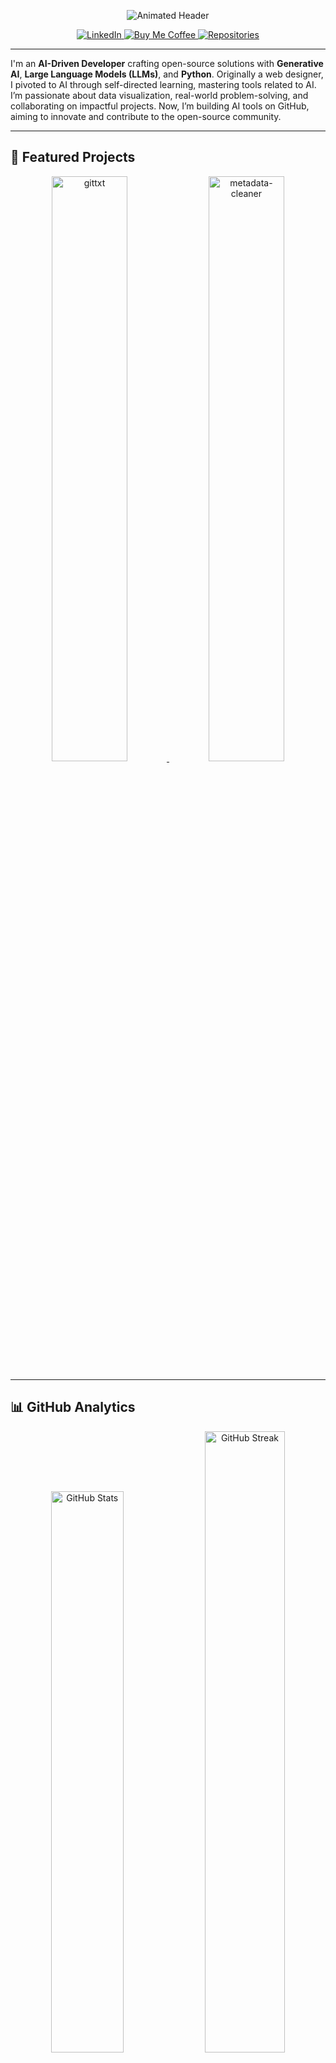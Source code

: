 <p align="center">
  <img src="https://readme-typing-svg.demolab.com?font=Fira+Code&size=30&duration=2800&pause=1000&color=4ECDC4&center=true&vCenter=true&width=800&lines=Hey+there!+I'm+Sandeep+Paidipati+%F0%9F%91%8B;AI+Developer+%7C+Open-Source+Builder+%7C+LLM+Enthusiast" alt="Animated Header" />
</p>

<p align="center">
  <a href="https://www.linkedin.com/in/sandeep-paidipati">
    <img src="https://img.shields.io/badge/LinkedIn-0A66C2?style=for-the-badge&logo=linkedin&logoColor=white" alt="LinkedIn">
  </a>
  <a href="https://buymeacoffee.com/sandeep.paidipati">
    <img src="https://img.shields.io/badge/Buy_Me_A_Coffee-FFDD00?style=for-the-badge&logo=buymeacoffee&logoColor=black" alt="Buy Me Coffee">
  </a>
  <a href="https://github.com/sandy-sp?tab=repositories">
    <img src="https://img.shields.io/badge/dynamic/json?url=https%3A%2F%2Fapi.github.com%2Fusers%2Fsandy-sp&query=%24.public_repos&label=Repositories&color=brightgreen&logo=github&style=for-the-badge" alt="Repositories">
  </a>
</p>

---

I'm an **AI-Driven Developer** crafting open-source solutions with **Generative AI**, **Large Language Models (LLMs)**, and **Python**. Originally a web designer, I pivoted to AI through self-directed learning, mastering tools related to AI. I’m passionate about data visualization, real-world problem-solving, and collaborating on impactful projects. Now, I’m building AI tools on GitHub, aiming to innovate and contribute to the open-source community.

---

## 🚀 Featured Projects

<!-- Auto-updating Project Grid -->
<div align="center">
  <a href="https://github.com/sandy-sp/gittxt">
    <img src="https://github-readme-stats.vercel.app/api/pin/?username=sandy-sp&repo=gittxt&theme=dark&show_owner=true" alt="gittxt" width="49%">
  </a>
  <a href="https://github.com/sandy-sp/metadata-cleaner">
    <img src="https://github-readme-stats.vercel.app/api/pin/?username=sandy-sp&repo=metadata-cleaner&theme=dark&show_owner=true" alt="metadata-cleaner" width="49%">
  </a>
</div>

---

## 📊 GitHub Analytics

<div align="center">
  <img src="https://github-readme-stats.vercel.app/api?username=sandy-sp&show_icons=true&theme=dark" alt="GitHub Stats" width="48%">
  <img src="https://github-readme-streak-stats.herokuapp.com/?user=sandy-sp&theme=dark" alt="GitHub Streak" width="50.5%">
</div>

<!-- Contribution Snake -->
![Contribution Grid](https://raw.githubusercontent.com/sandy-sp/sandy-sp/output/github-contribution-grid-snake.svg)

---

## ✨ Visitor Counter

<p align="center"> <img src="https://profile-counter.glitch.me/sandy-sp/count.svg" alt="Visitor Count"> <br> <em>"If you're seeing this, you're the reason I keep building! 🚀"</em> </p>
<p align="center"> <a href="https://buymeacoffee.com/sandeep.paidipati"> <img src="https://img.shields.io/badge/Support_My_Work-FFDD00?style=for-the-badge&logo=buymeacoffee&logoColor=black"> </a> </p>

---

## Skills
<p align="center">
  <img src="https://img.shields.io/badge/Open Source-F05032?style=flat-square&logo=git&logoColor=white" alt="Open Source"> <img src="https://img.shields.io/badge/Python-3776AB?style=flat-square&logo=python&logoColor=white" alt="Python"> <img src="https://img.shields.io/badge/LLMs-4ECDC4?style=flat-square&logo=data-science&logoColor=white" alt="LLMs">
</p>










<p align="center">
    <!-- This section will be updated dynamically -->
</p>

<p align="center">
  <img src="https://github-readme-stats.vercel.app/api/top-langs/?username=sandy-sp" alt="Top Languages">
</p>

---

## 🛠️ Tech Stack

### 🤖 AI/ML
![PyTorch](https://img.shields.io/badge/PyTorch-EE4C2C?style=flat&logo=pytorch&logoColor=white)
![HuggingFace](https://img.shields.io/badge/HuggingFace-FFD21E?style=flat&logo=huggingface&logoColor=black)
![LangChain](https://img.shields.io/badge/LangChain-00A67D?style=flat&logo=langchain&logoColor=white)

### 💻 Development
![Python](https://img.shields.io/badge/Python-3776AB?style=flat&logo=python&logoColor=white)
![FastAPI](https://img.shields.io/badge/FastAPI-009688?style=flat&logo=fastapi&logoColor=white)
![Docker](https://img.shields.io/badge/Docker-2496ED?style=flat&logo=docker&logoColor=white)

### 🧰 Tools
![Git](https://img.shields.io/badge/Git-F05032?style=flat&logo=git&logoColor=white)
![GitHub Actions](https://img.shields.io/badge/GitHub_Actions-2088FF?style=flat&logo=githubactions&logoColor=white)
![Linux](https://img.shields.io/badge/Linux-FCC624?style=flat&logo=linux&logoColor=black)

